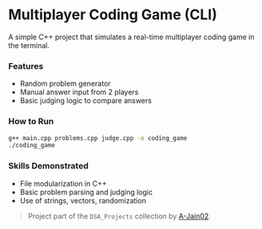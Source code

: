 # Multiplayer Coding Game (CLI)

A simple C++ project that simulates a real-time multiplayer coding game in the terminal.

### Features
- Random problem generator
- Manual answer input from 2 players
- Basic judging logic to compare answers

### How to Run
```bash
g++ main.cpp problems.cpp judge.cpp -o coding_game
./coding_game
```

### Skills Demonstrated
- File modularization in C++
- Basic problem parsing and judging logic
- Use of strings, vectors, randomization

> Project part of the `DSA_Projects` collection by [A-Jain02](https://github.com/A-Jain02).